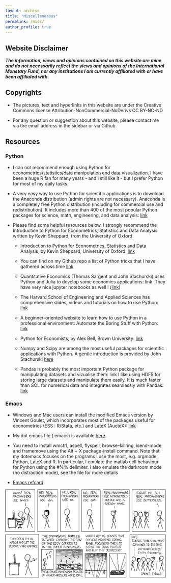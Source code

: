 ```yaml
---
layout: archive
title: "Miscellaneaous"
permalink: /misc/
author_profile: true
---
```



## Website Disclaimer

***The information, views and opinions contained  on this website are mine and do
not necessarily reflect  the views and opinions of  the International Monetary
Fund,  nor any  institutions  I  am currently  affiliated  with  or have  been
affiliated with.***


## Copyrights
* The  pictures, text and  hyperlinks in this  website are under  the Creative
Commons license Attribution-NonCommercial-NoDerivs CC BY-NC-ND

* For any question or suggestion about this website, please contact me via the
email address in the sidebar or via Github


## Resources

### Python
* I  can not  recommend enough  using Python  for econometrics/statistics/data
manipulation and data visualization. I have been a huge R fan for many years -
and I still like it - but I prefer Python for most of my daily tasks.

* A very easy way to use Python for scientific applications is to download the
Anaconda  distribution  (admin  rights  are  not  necessary).  Anaconda  is  a
completely  free  Python  distribution   (including  for  commercial  use  and
redistribution). It includes more than 400 of the most popular Python packages
for      science,     math,      engineering,      and     data      analysis:
[link](https://www.continuum.io/downloads)

*  Please  find  some  helpful  resources  below.  I  strongly  recommend  the
  Introduction  to  Python  for  Econometrics, Statistics  and  Data  Analysis
  written by Kevin Sheppard, from the University of Oxford. 

    * Introduction to Python for Econometrics, Statistics and Data Analysis, by Kevin
    Sheppard, University of Oxford: [link](https://www.kevinsheppard.com/images/0/09/Python_introduction.pdf)

    * You can find on my Github repo a list of Python tricks that I have gathered
    across time [link](https://github.com/romainlafarguette/tips/blob/master/python_tricks.org)

    * Quantitative Economics (Thomas Sargent and John Stachurski) uses Python and
    Julia to develop some economics applications: link. They have very nice
    jupyter notebooks as well ! ([link](http://quantecon.org/notebooks.html))

    * The Harvard School of Engineering and Applied Sciences has comprehensive
    slides, videos and tutorials on how to use Python: [link](http://cs109.github.io/2014/index.html)

    * A beginner-oriented website to learn how to use Python in a professional
    environment: Automate the Boring Stuff with Python: [link](https://automatetheboringstuff.com/)

    * Python for Economists, by Alex Bell, Brown University: [link](http://cs.brown.edu/~ambell/pyseminar/Python_for_Economists.pdf)

    * Numpy and Scipy are among the most useful packages for scientific applications
      with Python. A gentle introduction is provided by John Stachurski [here](http://nbviewer.jupyter.org/github/QuantEcon/QuantEcon.notebooks/blob/master/sci_python_quickstart.ipynb)

    * Pandas is probably the most important Python package for manipulating datasets
    and vizualise  them: link  I like  using HDF5 for  storing large  datasets and
    manipulate them  easily. It  is much  faster than SQL  for numerical  data and
    integrates seamlessly with Pandas: [link](https://en.wikipedia.org/wiki/Hierarchical_Data_Format)

### Emacs

* Windows and Mac users can install the modified Emacs version by Vincent
  Goulet, which incorporates most of the packages useful for econometrics (ESS :
  R/Stata, etc.) and LateX (AucteX): [link](http://vgoulet.act.ulaval.ca/en/emacs/) 

* My dot emacs file (.emacs) is available
  [here](https://github.com/romainlafarguette/tips/blob/master/dotemacs). 

* You need to install wmctrl, aspell, flyspell, browse-killring, isend-mode and
  framemove using  the Alt +  X package-install  command. Note that  my dotemacs
  focuses on the programs I use the  most, e.g. orgmode, Python, LateX and R. In
  particular,  I emulate  the matlab  cell behaviour  for Python  using the  #%%
  delimiter. I  also emulate the  darkroom mode  (no distraction mode),  see the
  file for more details 

* [Emacs refcard](http://www.damtp.cam.ac.uk/user/sje30/ess11/resources/emacs-refcard.pdf)


![test](/images/xkcd-emacs.png)

